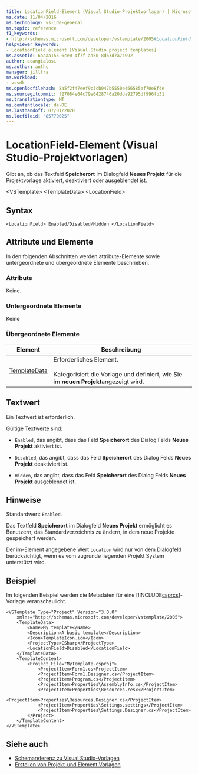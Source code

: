 ```yaml
---
title: LocationField-Element (Visual Studio-Projektvorlagen) | Microsoft-Dokumentation
ms.date: 11/04/2016
ms.technology: vs-ide-general
ms.topic: reference
f1_keywords:
- http://schemas.microsoft.com/developer/vstemplate/2005#LocationField
helpviewer_keywords:
- LocationField element [Visual Studio project templates]
ms.assetid: 6aaaa155-6ce0-4f7f-aa50-8d63d7a7c992
author: acangialosi
ms.author: anthc
manager: jillfra
ms.workload:
- vssdk
ms.openlocfilehash: 8a5f2f47eef9c3cb047b5550e466585ef70e8f4e
ms.sourcegitcommit: f27084e64c79e6428746a20dda92795df996fb31
ms.translationtype: MT
ms.contentlocale: de-DE
ms.lasthandoff: 07/01/2020
ms.locfileid: "85770025"
---
```

# <a name="locationfield-element-visual-studio-project-templates"></a>LocationField-Element (Visual Studio-Projektvorlagen)
Gibt an, ob das Textfeld **Speicherort** im Dialogfeld **Neues Projekt** für die Projektvorlage aktiviert, deaktiviert oder ausgeblendet ist.

 \<VSTemplate> \<TemplateData>
 \<LocationField>

## <a name="syntax"></a>Syntax

```
<LocationField> Enabled/Disabled/Hidden </LocationField>
```

## <a name="attributes-and-elements"></a>Attribute und Elemente
 In den folgenden Abschnitten werden attribute-Elemente sowie untergeordnete und übergeordnete Elemente beschrieben.

### <a name="attributes"></a>Attribute
 Keine.

### <a name="child-elements"></a>Untergeordnete Elemente
 Keine

### <a name="parent-elements"></a>Übergeordnete Elemente

|Element|Beschreibung|
|-------------|-----------------|
|[TemplateData](../extensibility/templatedata-element-visual-studio-templates.md)|Erforderliches Element.<br /><br /> Kategorisiert die Vorlage und definiert, wie Sie im **neuen Projekt**angezeigt wird.|

## <a name="text-value"></a>Textwert
 Ein Textwert ist erforderlich.

 Gültige Textwerte sind:

- `Enabled`, das angibt, dass das Feld **Speicherort** des Dialog Felds **Neues Projekt** aktiviert ist.

- `Disabled`, das angibt, dass das Feld **Speicherort** des Dialog Felds **Neues Projekt** deaktiviert ist.

- `Hidden`, das angibt, dass das Feld **Speicherort** des Dialog Felds **Neues Projekt** ausgeblendet ist.

## <a name="remarks"></a>Hinweise
 Standardwert: `Enabled`.

 Das Textfeld **Speicherort** im Dialogfeld **Neues Projekt** ermöglicht es Benutzern, das Standardverzeichnis zu ändern, in dem neue Projekte gespeichert werden.

 Der im-Element angegebene Wert `Location` wird nur von dem Dialogfeld berücksichtigt, wenn es vom zugrunde liegenden Projekt System unterstützt wird.

## <a name="example"></a>Beispiel
 Im folgenden Beispiel werden die Metadaten für eine [!INCLUDE[csprcs](../data-tools/includes/csprcs_md.md)]-Vorlage veranschaulicht.

```
<VSTemplate Type="Project" Version="3.0.0"
    xmlns="http://schemas.microsoft.com/developer/vstemplate/2005">
    <TemplateData>
        <Name>My template</Name>
        <Description>A basic template</Description>
        <Icon>TemplateIcon.ico</Icon>
        <ProjectType>CSharp</ProjectType>
        <LocationField>Disabled</LocationField>
    </TemplateData>
    <TemplateContent>
        <Project File="MyTemplate.csproj">
            <ProjectItem>Form1.cs<ProjectItem>
            <ProjectItem>Form1.Designer.cs</ProjectItem>
            <ProjectItem>Program.cs</ProjectItem>
            <ProjectItem>Properties\AssemblyInfo.cs</ProjectItem>
            <ProjectItem>Properties\Resources.resx</ProjectItem>
            <ProjectItem>Properties\Resources.Designer.cs</ProjectItem>
            <ProjectItem>Properties\Settings.settings</ProjectItem>
            <ProjectItem>Properties\Settings.Designer.cs</ProjectItem>
        </Project>
    </TemplateContent>
</VSTemplate>
```

## <a name="see-also"></a>Siehe auch
- [Schemareferenz zu Visual Studio-Vorlagen](../extensibility/visual-studio-template-schema-reference.md)
- [Erstellen von Projekt-und Element Vorlagen](../ide/creating-project-and-item-templates.md)
